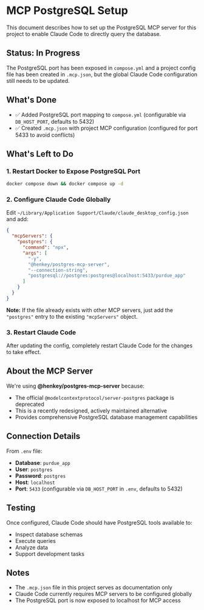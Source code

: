 # MCP PostgreSQL Setup

This document describes how to set up the PostgreSQL MCP server for this project to enable Claude Code to directly query the database.

## Status: In Progress

The PostgreSQL port has been exposed in `compose.yml` and a project config file has been created in `.mcp.json`, but the global Claude Code configuration still needs to be updated.

## What's Done

- ✅ Added PostgreSQL port mapping to `compose.yml` (configurable via `DB_HOST_PORT`, defaults to 5432)
- ✅ Created `.mcp.json` with project MCP configuration (configured for port 5433 to avoid conflicts)

## What's Left to Do

### 1. Restart Docker to Expose PostgreSQL Port

```bash
docker compose down && docker compose up -d
```

### 2. Configure Claude Code Globally

Edit `~/Library/Application Support/Claude/claude_desktop_config.json` and add:

```json
{
  "mcpServers": {
    "postgres": {
      "command": "npx",
      "args": [
        "-y",
        "@henkey/postgres-mcp-server",
        "--connection-string",
        "postgresql://postgres:postgres@localhost:5433/purdue_app"
      ]
    }
  }
}
```

**Note:** If the file already exists with other MCP servers, just add the `"postgres"` entry to the existing `"mcpServers"` object.

### 3. Restart Claude Code

After updating the config, completely restart Claude Code for the changes to take effect.

## About the MCP Server

We're using **@henkey/postgres-mcp-server** because:
- The official `@modelcontextprotocol/server-postgres` package is deprecated
- This is a recently redesigned, actively maintained alternative
- Provides comprehensive PostgreSQL database management capabilities

## Connection Details

From `.env` file:
- **Database**: `purdue_app`
- **User**: `postgres`
- **Password**: `postgres`
- **Host**: `localhost`
- **Port**: `5433` (configurable via `DB_HOST_PORT` in `.env`, defaults to 5432)

## Testing

Once configured, Claude Code should have PostgreSQL tools available to:
- Inspect database schemas
- Execute queries
- Analyze data
- Support development tasks

## Notes

- The `.mcp.json` file in this project serves as documentation only
- Claude Code currently requires MCP servers to be configured globally
- The PostgreSQL port is now exposed to localhost for MCP access
